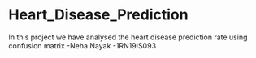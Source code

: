 # Heart_Disease_Prediction
In this project we have analysed the heart disease prediction rate using confusion matrix
-Neha Nayak
-1RN19IS093
